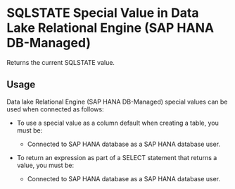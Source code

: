 <!-- loioade46ade0234495ebe37deec28b2dd8d -->

# SQLSTATE Special Value in Data Lake Relational Engine \(SAP HANA DB-Managed\)

Returns the current SQLSTATE value.



<a name="loioade46ade0234495ebe37deec28b2dd8d__section_agt_pxr_btb"/>

## Usage

Data lake Relational Engine \(SAP HANA DB-Managed\) special values can be used when connected as follows:

-   To use a special value as a column default when creating a table, you must be:
    -   Connected to SAP HANA database as a SAP HANA database user.

-   To return an expression as part of a SELECT statement that returns a value, you must be:
    -   Connected to SAP HANA database as a SAP HANA database user.


